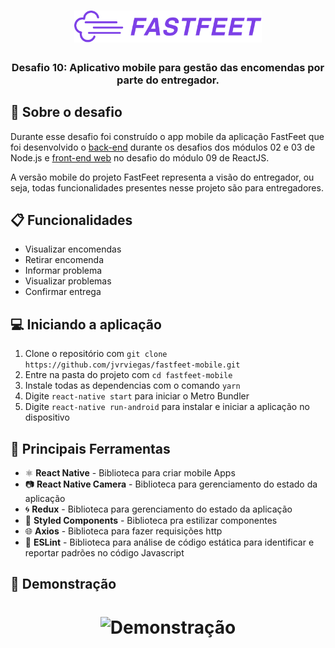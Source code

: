 <h1 align="center">
  <img alt="Fastfeet" title="Fastfeet" src=".github/logo.png" width="300px" />
</h1>

<h3 align="center">
  Desafio 10: Aplicativo mobile para gestão das encomendas por parte do entregador.
</h3>

## :rocket: Sobre o desafio

Durante esse desafio foi construído o app mobile da aplicação FastFeet que foi desenvolvido o [back-end](https://github.com/jvrviegas/fastfeet-api) durante os desafios dos módulos 02 e 03 de Node.js e [front-end web](https://github.com/jvrviegas/fastfeet-web) no desafio do módulo 09 de ReactJS.

A versão mobile do projeto FastFeet representa a visão do entregador, ou seja, todas funcionalidades presentes nesse projeto são para entregadores.

## :clipboard: Funcionalidades

- Visualizar encomendas
- Retirar encomenda
- Informar problema
- Visualizar problemas
- Confirmar entrega

## :computer: Iniciando a aplicação

1. Clone o repositório com `git clone https://github.com/jvrviegas/fastfeet-mobile.git`
2. Entre na pasta do projeto com `cd fastfeet-mobile`
3. Instale todas as dependencias com o comando `yarn`
4. Digite `react-native start` para iniciar o Metro Bundler
5. Digite `react-native run-android` para instalar e iniciar a aplicação no dispositivo

## :hammer: Principais Ferramentas

- ⚛️ **React Native** - Biblioteca para criar mobile Apps
- :camera: **React Native Camera** - Biblioteca para gerenciamento do estado da aplicação
- :cyclone: **Redux** - Biblioteca para gerenciamento do estado da aplicação
- :nail_care: **Styled Components** - Biblioteca pra estilizar componentes
- :globe_with_meridians: **Axios** - Biblioteca para fazer requisições http
- 📄 **ESLint** - Biblioteca para análise de código estática para identificar e reportar padrões no código Javascript

## :iphone: Demonstração
<h1 align="center">
  <img alt="Demonstração" src="https://github.com/jvrviegas/fastfeet-mobile/blob/master/.github/Demo-Frontend-Mobile.gif"
 />
</h1>

